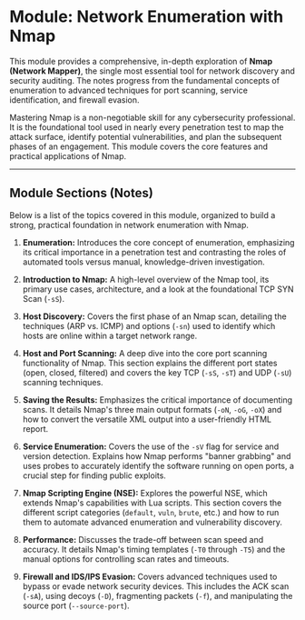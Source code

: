 # Module: Network Enumeration with Nmap

This module provides a comprehensive, in-depth exploration of **Nmap (Network Mapper)**, the single most essential tool for network discovery and security auditing. The notes progress from the fundamental concepts of enumeration to advanced techniques for port scanning, service identification, and firewall evasion.

Mastering Nmap is a non-negotiable skill for any cybersecurity professional. It is the foundational tool used in nearly every penetration test to map the attack surface, identify potential vulnerabilities, and plan the subsequent phases of an engagement. This module covers the core features and practical applications of Nmap.

---

## Module Sections (Notes)

Below is a list of the topics covered in this module, organized to build a strong, practical foundation in network enumeration with Nmap.

1.  **Enumeration:** Introduces the core concept of enumeration, emphasizing its critical importance in a penetration test and contrasting the roles of automated tools versus manual, knowledge-driven investigation.

2.  **Introduction to Nmap:** A high-level overview of the Nmap tool, its primary use cases, architecture, and a look at the foundational TCP SYN Scan (`-sS`).

3.  **Host Discovery:** Covers the first phase of an Nmap scan, detailing the techniques (ARP vs. ICMP) and options (`-sn`) used to identify which hosts are online within a target network range.

4.  **Host and Port Scanning:** A deep dive into the core port scanning functionality of Nmap. This section explains the different port states (open, closed, filtered) and covers the key TCP (`-sS`, `-sT`) and UDP (`-sU`) scanning techniques.

5.  **Saving the Results:** Emphasizes the critical importance of documenting scans. It details Nmap's three main output formats (`-oN`, `-oG`, `-oX`) and how to convert the versatile XML output into a user-friendly HTML report.

6.  **Service Enumeration:** Covers the use of the `-sV` flag for service and version detection. Explains how Nmap performs "banner grabbing" and uses probes to accurately identify the software running on open ports, a crucial step for finding public exploits.

7.  **Nmap Scripting Engine (NSE):** Explores the powerful NSE, which extends Nmap's capabilities with Lua scripts. This section covers the different script categories (`default`, `vuln`, `brute`, etc.) and how to run them to automate advanced enumeration and vulnerability discovery.

8.  **Performance:** Discusses the trade-off between scan speed and accuracy. It details Nmap's timing templates (`-T0` through `-T5`) and the manual options for controlling scan rates and timeouts.

9.  **Firewall and IDS/IPS Evasion:** Covers advanced techniques used to bypass or evade network security devices. This includes the ACK scan (`-sA`), using decoys (`-D`), fragmenting packets (`-f`), and manipulating the source port (`--source-port`).

